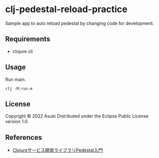 # clj-pedestal-reload-practice

Sample app to auto reload pedestal by changing code for development.

## Requirements

- clojure cli

## Usage

Run main.
```
clj -M:run-m
```

## License

Copyright © 2022 Asuki
Distributed under the Eclipse Public License version 1.0.

## References

- [Clojureサービス開発ライブラリPedestal入門](https://qiita.com/lagenorhynque/items/fbd66ebaa0352ec4253d)

